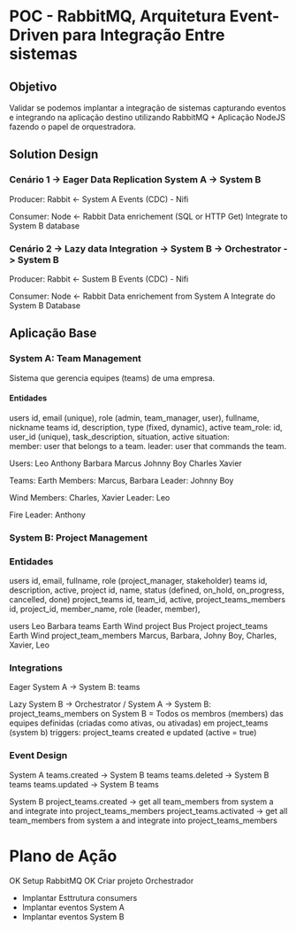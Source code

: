 # POC - RabbitMQ, Arquitetura Event-Driven para Integração Entre sistemas

## Objetivo

Validar se podemos implantar a integração de sistemas capturando eventos e integrando na aplicação destino utilizando RabbitMQ + Aplicação NodeJS fazendo o papel de orquestradora.

## Solution Design

### Cenário 1 -> Eager Data Replication System A -> System B

Producer: Rabbit <- System A Events (CDC) - Nifi

Consumer: Node <- Rabbit
Data enrichement (SQL or HTTP Get)
Integrate to System B database

### Cenário 2 -> Lazy data Integration -> System B -> Orchestrator -> System B

Producer: Rabbit <- Sustem B Events (CDC) - Nifi

Consumer: Node <- Rabbit
Data enrichement from System A
Integrate do System B Database

## Aplicação Base

### System A: Team Management

Sistema que gerencia equipes (teams) de uma empresa.

#### Entidades

users
id, email (unique), role (admin, team_manager, user), fullname, nickname
teams
id, description, type (fixed, dynamic), active
team_role:
id, user_id (unique), task_description, situation, active
situation:  
 member: user that belongs to a team.
leader: user that commands the team.

Users:
Leo
Anthony
Barbara
Marcus
Johnny Boy
Charles
Xavier

Teams:
Earth
Members: Marcus, Barbara
Leader: Johnny Boy

Wind
Members: Charles, Xavier
Leader: Leo

Fire
Leader: Anthony

### System B: Project Management

### Entidades

users
id, email, fullname, role (project_manager, stakeholder)
teams
id, description, active,
project
id, name, status (defined, on_hold, on_progress, cancelled, done)
project_teams
id, team_id, active,
project_teams_members
id, project_id, member_name, role (leader, member),

users
Leo
Barbara
teams
Earth
Wind
project
Bus Project
project_teams
Earth
Wind
project_team_members
Marcus, Barbara, Johny Boy, Charles, Xavier, Leo

### Integrations

Eager
System A -> System B: teams

Lazy
System B -> Orchestrator / System A -> System B: project_teams_members on System B = Todos os membros (members) das equipes definidas (criadas como ativas, ou ativadas) em project_teams (system b)
triggers: project_teams created e updated (active = true)

### Event Design

System A
teams.created -> System B teams
teams.deleted -> System B teams
teams.updated -> System B teams

System B
project_teams.created -> get all team_members from system a and integrate into project_teams_members
project_teams.activated -> get all team_members from system a and integrate into project_teams_members

# Plano de Ação

OK Setup RabbitMQ
OK Criar projeto Orchestrador

- Implantar Esttrutura consumers
- Implantar eventos System A
- Implantar eventos System B
